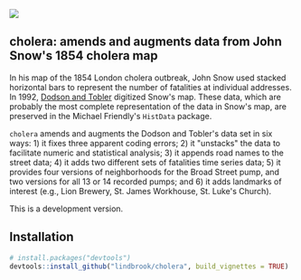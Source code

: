 ![](walking.paths.graph8.all.png)

## cholera: amends and augments data from John Snow's 1854 cholera map

In his map of the 1854 London cholera outbreak, John Snow used stacked horizontal bars to represent the number of fatalities at individual addresses. In 1992, [Dodson and Tobler](http://www.ncgia.ucsb.edu/pubs/snow/snow.html) digitized Snow's map. These data, which are probably the most complete representation of the data in Snow's map, are preserved in the Michael Friendly's `HistData` package.

`cholera` amends and augments the Dodson and Tobler's data set in six ways: 1) it fixes three apparent coding errors; 2) it "unstacks" the data to facilitate numeric and statistical analysis; 3) it appends road names to the street data; 4) it adds two different sets of fatalities time series data; 5) it provides four versions of neighborhoods for the Broad Street pump, and two versions for all 13 or 14 recorded pumps; and 6) it adds landmarks of interest (e.g., Lion Brewery, St. James Workhouse, St. Luke's Church).

This is a development version.

## Installation

```R
# install.packages("devtools")
devtools::install_github("lindbrook/cholera", build_vignettes = TRUE)
```
